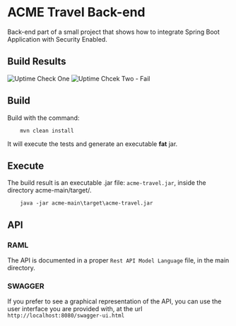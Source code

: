 # ACME Travel Back-end
Back-end part of a small project that shows how to integrate Spring Boot Application with Security Enabled.

## Build Results
![Uptime Check One](https://github.com/davidema79/airlines-poc/actions/workflows/uptimecheck-one.yml/badge.svg)
![Uptime Chcek Two - Fail](https://github.com/davidema79/airlines-poc/actions/workflows/uptimecheck-two.yml/badge.svg)

## Build
Build with the command:
```shell
	mvn clean install
```
It will execute the tests and generate an executable **fat** jar.

## Execute
The build result is an executable .jar file: `acme-travel.jar`, inside the directory acme-main/target/.

```shell
	java -jar acme-main\target\acme-travel.jar
``` 

## API
### RAML
The API is documented in a proper `Rest API Model Language` file, in the main directory.

### SWAGGER
If you prefer to see a graphical representation of the API, you can use the user interface you are provided with, at the url `http://localhost:8080/swagger-ui.html` 
